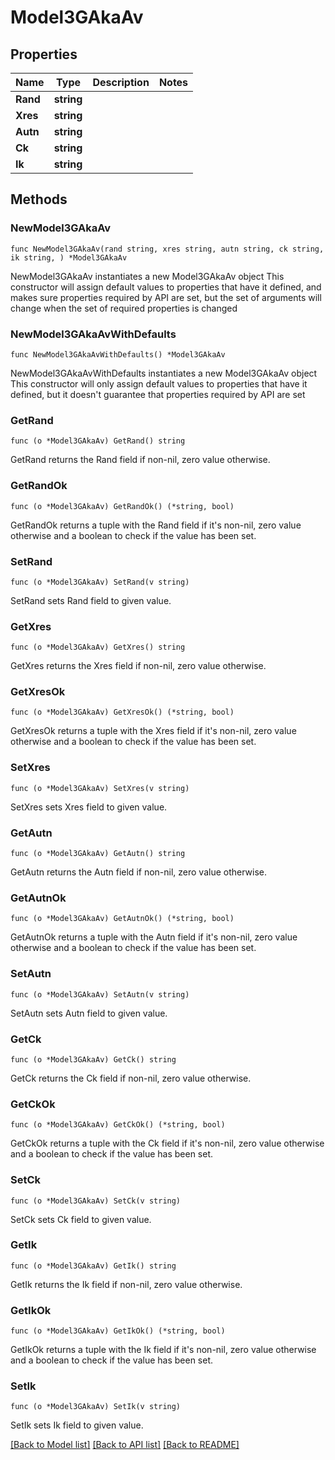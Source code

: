 # Model3GAkaAv

## Properties

Name | Type | Description | Notes
------------ | ------------- | ------------- | -------------
**Rand** | **string** |  | 
**Xres** | **string** |  | 
**Autn** | **string** |  | 
**Ck** | **string** |  | 
**Ik** | **string** |  | 

## Methods

### NewModel3GAkaAv

`func NewModel3GAkaAv(rand string, xres string, autn string, ck string, ik string, ) *Model3GAkaAv`

NewModel3GAkaAv instantiates a new Model3GAkaAv object
This constructor will assign default values to properties that have it defined,
and makes sure properties required by API are set, but the set of arguments
will change when the set of required properties is changed

### NewModel3GAkaAvWithDefaults

`func NewModel3GAkaAvWithDefaults() *Model3GAkaAv`

NewModel3GAkaAvWithDefaults instantiates a new Model3GAkaAv object
This constructor will only assign default values to properties that have it defined,
but it doesn't guarantee that properties required by API are set

### GetRand

`func (o *Model3GAkaAv) GetRand() string`

GetRand returns the Rand field if non-nil, zero value otherwise.

### GetRandOk

`func (o *Model3GAkaAv) GetRandOk() (*string, bool)`

GetRandOk returns a tuple with the Rand field if it's non-nil, zero value otherwise
and a boolean to check if the value has been set.

### SetRand

`func (o *Model3GAkaAv) SetRand(v string)`

SetRand sets Rand field to given value.


### GetXres

`func (o *Model3GAkaAv) GetXres() string`

GetXres returns the Xres field if non-nil, zero value otherwise.

### GetXresOk

`func (o *Model3GAkaAv) GetXresOk() (*string, bool)`

GetXresOk returns a tuple with the Xres field if it's non-nil, zero value otherwise
and a boolean to check if the value has been set.

### SetXres

`func (o *Model3GAkaAv) SetXres(v string)`

SetXres sets Xres field to given value.


### GetAutn

`func (o *Model3GAkaAv) GetAutn() string`

GetAutn returns the Autn field if non-nil, zero value otherwise.

### GetAutnOk

`func (o *Model3GAkaAv) GetAutnOk() (*string, bool)`

GetAutnOk returns a tuple with the Autn field if it's non-nil, zero value otherwise
and a boolean to check if the value has been set.

### SetAutn

`func (o *Model3GAkaAv) SetAutn(v string)`

SetAutn sets Autn field to given value.


### GetCk

`func (o *Model3GAkaAv) GetCk() string`

GetCk returns the Ck field if non-nil, zero value otherwise.

### GetCkOk

`func (o *Model3GAkaAv) GetCkOk() (*string, bool)`

GetCkOk returns a tuple with the Ck field if it's non-nil, zero value otherwise
and a boolean to check if the value has been set.

### SetCk

`func (o *Model3GAkaAv) SetCk(v string)`

SetCk sets Ck field to given value.


### GetIk

`func (o *Model3GAkaAv) GetIk() string`

GetIk returns the Ik field if non-nil, zero value otherwise.

### GetIkOk

`func (o *Model3GAkaAv) GetIkOk() (*string, bool)`

GetIkOk returns a tuple with the Ik field if it's non-nil, zero value otherwise
and a boolean to check if the value has been set.

### SetIk

`func (o *Model3GAkaAv) SetIk(v string)`

SetIk sets Ik field to given value.



[[Back to Model list]](../README.md#documentation-for-models) [[Back to API list]](../README.md#documentation-for-api-endpoints) [[Back to README]](../README.md)


